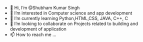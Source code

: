 - 👋 Hi, I’m @Shubham Kumar Singh
- 👀 I’m interested in Computer science and app development
- 🌱 I’m currently learning Python,HTML,CSS, JAVA, C++, C
- 💞️ I’m looking to collaborate on Projects related to building and development of application
- 📫 How to reach me ...

<!---
ShubhamKumarSingh28/ShubhamKumarSingh28 is a ✨ special ✨ repository because its `README.md` (this file) appears on your GitHub profile.
You can click the Preview link to take a look at your changes.
--->
